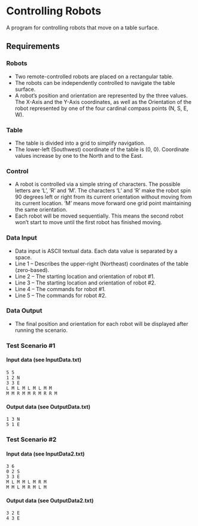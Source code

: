 # Controlling Robots

A program for controlling robots that move on a table surface.

## Requirements

### Robots

* Two remote-controlled robots are placed on a rectangular table.
* The robots can be independently controlled to navigate the table surface.
* A robot’s position and orientation are represented by the three values. The X-Axis and the Y-Axis coordinates, as well as the Orientation of the robot represented by one of the four cardinal compass points (N, S, E, W).

### Table

* The table is divided into a grid to simplify navigation.
* The lower-left (Southwest) coordinate of the table is (0, 0). Coordinate values increase by one to the North and to the East.

### Control

* A robot is controlled via a simple string of characters. The possible letters are ‘L’, ‘R’ and ‘M’. The characters ‘L’ and ‘R’ make the robot spin 90 degrees left or right from its current orientation without moving from its current location. ‘M’ means move forward one grid point maintaining the same orientation.
* Each robot will be moved sequentially. This means the second robot won’t start to move until the first robot has finished moving.

### Data Input

* Data input is ASCII textual data. Each data value is separated by a space.
* Line 1 – Describes the upper-right (Northeast) coordinates of the table (zero-based).
* Line 2 – The starting location and orientation of robot #1.
* Line 3 – The starting location and orientation of robot #2.
* Line 4 – The commands for robot #1.
* Line 5 – The commands for robot #2.

### Data Output

* The final position and orientation for each robot will be displayed after running the scenario.

### Test Scenario #1

#### Input data (see InputData.txt)

```python3
5 5
1 2 N
3 3 E
L M L M L M L M M
M M R M M R M R R M
```

#### Output data (see OutputData.txt)

```python3
1 3 N
5 1 E
```

### Test Scenario #2

#### Input data (see InputData2.txt)

```python3
3 6
0 2 S
3 3 E
M L M M L M R M
M M L M R M L M
```

#### Output data (see OutputData2.txt)

```python3
3 2 E
4 3 E
```
